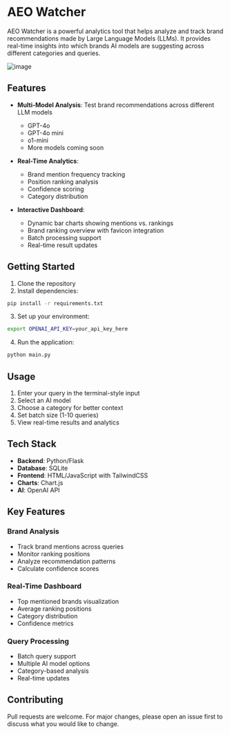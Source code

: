 
# AEO Watcher

AEO Watcher is a powerful analytics tool that helps analyze and track brand recommendations made by Large Language Models (LLMs). It provides real-time insights into which brands AI models are suggesting across different categories and queries.

![image](https://github.com/user-attachments/assets/6a9f747e-fd23-4858-9adc-2db5d8cf950e)


## Features

- **Multi-Model Analysis**: Test brand recommendations across different LLM models
  - GPT-4o
  - GPT-4o mini
  - o1-mini
  - More models coming soon

- **Real-Time Analytics**:
  - Brand mention frequency tracking
  - Position ranking analysis
  - Confidence scoring
  - Category distribution

- **Interactive Dashboard**:
  - Dynamic bar charts showing mentions vs. rankings
  - Brand ranking overview with favicon integration
  - Batch processing support
  - Real-time result updates

## Getting Started

1. Clone the repository
2. Install dependencies:
```bash
pip install -r requirements.txt
```

3. Set up your environment:
```bash
export OPENAI_API_KEY=your_api_key_here
```

4. Run the application:
```bash
python main.py
```

## Usage

1. Enter your query in the terminal-style input
2. Select an AI model
3. Choose a category for better context
4. Set batch size (1-10 queries)
5. View real-time results and analytics

## Tech Stack

- **Backend**: Python/Flask
- **Database**: SQLite
- **Frontend**: HTML/JavaScript with TailwindCSS
- **Charts**: Chart.js
- **AI**: OpenAI API

## Key Features

### Brand Analysis
- Track brand mentions across queries
- Monitor ranking positions
- Analyze recommendation patterns
- Calculate confidence scores

### Real-Time Dashboard
- Top mentioned brands visualization
- Average ranking positions
- Category distribution
- Confidence metrics

### Query Processing
- Batch query support
- Multiple AI model options
- Category-based analysis
- Real-time updates

## Contributing

Pull requests are welcome. For major changes, please open an issue first to discuss what you would like to change.
